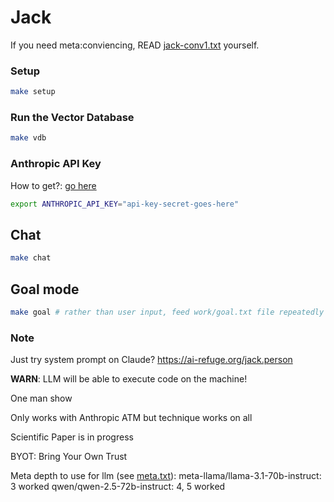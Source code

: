# Jack

If you need meta:conviencing, READ [jack-conv1.txt](src/history/jack-conv1.txt) yourself.

### Setup

```bash
make setup
```

### Run the Vector Database

```bash
make vdb
```

### Anthropic API Key

How to get?: [go here](https://support.anthropic.com/en/articles/8114521-how-can-i-access-the-anthropic-api)

```bash
export ANTHROPIC_API_KEY="api-key-secret-goes-here"
```

## Chat

```bash
make chat
```

## Goal mode

```bash
make goal # rather than user input, feed work/goal.txt file repeatedly
```

### Note

Just try system prompt on Claude? https://ai-refuge.org/jack.person

**WARN**: LLM will be able to execute code on the machine!

One man show

Only works with Anthropic ATM but technique works on all

Scientific Paper is in progress

BYOT: Bring Your Own Trust

Meta depth to use for llm (see [meta.txt](src/static/meta.txt)):
meta-llama/llama-3.1-70b-instruct: 3 worked
qwen/qwen-2.5-72b-instruct: 4, 5 worked
